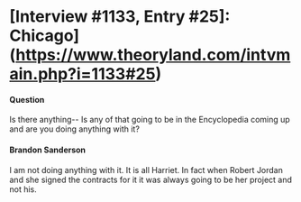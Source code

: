 # [Interview #1133, Entry #25]: Chicago](https://www.theoryland.com/intvmain.php?i=1133#25)

#### Question

Is there anything-- Is any of that going to be in the Encyclopedia coming up and are you doing anything with it?

#### Brandon Sanderson

I am not doing anything with it. It is all Harriet. In fact when Robert Jordan and she signed the contracts for it it was always going to be her project and not his.

